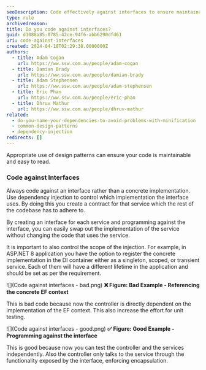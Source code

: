 ```yaml
---
seoDescription: Code effectively against interfaces to ensure maintainable and readable code, making it easier to swap out implementations without modifying using code.
type: rule
archivedreason:
title: Do you code against interfaces?
guid: d1088a85-0785-42ce-94f6-abb6290dfd61
uri: code-against-interfaces
created: 2024-04-18T02:29:38.0000000Z
authors:
  - title: Adam Cogan
    url: https://ww.ssw.com.au/people/adam-cogan
  - title: Damian Brady
    url: https://ww.ssw.com.au/people/damian-brady
  - title: Adam Stephensen
    url: https://ww.ssw.com.au/people/adam-stephensen
  - title: Eric Phan
    url: https://ww.ssw.com.au/people/eric-phan
  - title: Dhruv Mathur
    url: https://ww.ssw.com.au/people/dhruv-mathur
related:
  - do-you-name-your-dependencies-to-avoid-problems-with-minification
  - common-design-patterns
  - dependency-injection
redirects: []
---
```


Appropriate use of design patterns can ensure your code is maintainable and easy to read.

<!--endintro-->

### Code against Interfaces

Always code against an interface rather than a concrete implementation. Use dependency injection to control which implementation the interface uses. By doing this you create a contract for that service which the rest of the codebase has to adhere to.

By creating an interface for each service and programming against the interface, you can easily swap out the implementation of the service without changing the code that uses the service.

It is important to also control the scope of the injection. For example, in ASP.NET 8 application you have the option to register the concrete implementation in the DI container either as a singleton, scoped, or transient service. Each of them will have a different lifetime in the application and should be set as per the requirement.

![](Code against interfaces - bad.png)
**❌ Figure: Bad Example - Referencing the concrete EF context**

This is bad code because now the controller is directly dependent on the implementation of the EF context. This also increase the effort for unit testing.

![](Code against interfaces - good.png)
**✅ Figure: Good Example - Programming against the interface**

This is good because now you can test the controller and the services independently. Also the controller only talks to the service through the functionality exposed by the interface, enforcing encapsulation.

